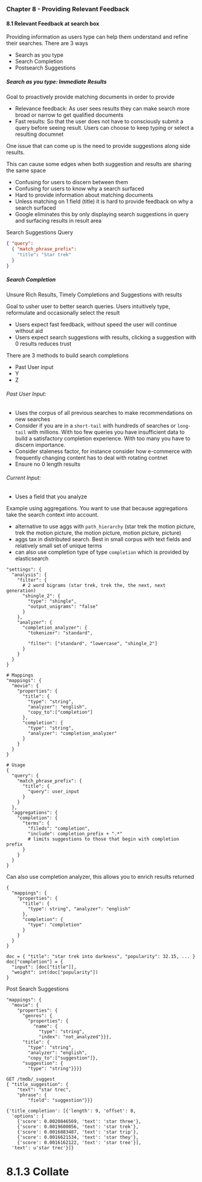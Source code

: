### Chapter 8 - Providing Relevant Feedback

#### 8.1 Relevant Feedback at search box

Providing information as users type can help them understand and refine their searches.  There are 3 ways
 - Search as you type
 - Search Completion
 - Postsearch Suggestions
 
##### Search as you type: Immediate Results
Goal to proactively provide matching documents in order to provide 
 - Relevance feedback:  As user sees results they can make search more broad or narrow to get qualified documents
 - Fast results: So that the user does not have to consciously submit a query before seeing result.  Users can choose to keep typing or select a resulting documnet 

One issue that can come up is the need to provide suggestions along side results.

This can cause some edges when both suggestion and results are sharing the same space
 - Confusing for users to discern between them
 - Confusing for users to know why a search surfaced
 - Hard to provide information about matching documents
 - Unless matching on 1 field (title) it is hard to provide feedback on why a search surfaced
 - Google eliminates this by only displaying search suggestions in query and surfacing results in result area

Search Suggestions Query 
```json 
{ "query": 
  { "match_phrase_prefix": 
    "title": "Star trek"
  }
}
``` 
 
##### Search Completion
Unsure Rich Results, Timely Completions and Suggestions with results
 

Goal to usher user to better search queries.  Users intuitively type, reformulate and occasionally select the result
 - Users expect fast feedback, without speed the user will continue without aid
 - Users expect search suggestions with results, clicking a suggestion with 0 results reduces trust
 
There are 3 methods to build search completions
 - Past User input
 - Y
 - Z

###### Past User Input: 
 - Uses the corpus of all previous searches to make recommendations on new searches
 - Consider if you are in a `short-tail` with hundreds of searches or `long-tail` with millions.  With too few queries you have insufficient data to build a satisfactory completion experience.  With too many you have to discern importance. 
 - Consider staleness factor, for instance consider how e-commerce with frequently changing content has to deal with rotating contnet
 - Ensure no 0 length results
 
###### Current Input:
 - Uses a field that you analyze
 
Example using aggregations.  You want to use that because aggregations take the search context into account.
 - alternative to use aggs with `path_hierarchy` (star trek the motion picture, trek the motion picture, the motion picture, motion picture, picture)
 - aggs tax in distributed search.  Best in small corpus with text fields and relatively small set of unique terms
 - can also use completion type of type `completion` which is provided by elasticsearch
 

```
"settings": {
  "analysis": {
    "filter": {
      # 2 word bigrams (star trek, trek the, the next, next generation)
      "shingle_2": {
        "type": "shingle",
        "output_unigrams": "false"
      }
    },
    "analyzer": {
      "completion_analyzer": {
        "tokenizer": "standard",
        
        "filter": ["standard", "lowercase", "shingle_2"]
      }
    }
  }
}

# Mappings
"mappings": {
  "movie": {
    "properties": {
      "title": {
        "type": "string",
        "analyzer": "english",
        "copy_to":["completion"]
      },
      "completion": {
        "type": "string",
        "analyzer": "completion_analyzer"
      }
    }
  }
}

# Usage
{
  "query": {
    "match_phrase_prefix": {
      "title": {
        "query": user_input
      }
    }
  },
  "aggregations": {
    "completion": {
      "terms": {
        "fileds": "completion",
        "include": completion_prefix + ".*"
        # limits suggestions to those that begin with completion prefix
      }
    }
  }
}
```

Can also use completion analyzer, this allows you to enrich results returned

```
{ 
  "mappings": {
    "properties": {
      "title": {
        "type": string", "analyzer": "english"
      },
      "completion": {
        "type": "completion"
      }
    }
  }
}

doc = { "title": "star trek into darkness", "popularity": 32.15, ... }
doc["completion"] = {
  "input": [doc["title"]],
  "weight": int(doc["popularity"])
}
```

Post Search Suggestions

```
"mappings": {
  "movie": {
    "properties": {
      "genres": {
        "properties": {
          "name": {
            "type": "string",
            "index": "not_analyzed"}}},
      "title": {
        "type": "string",
        "analyzer": "english",
        "copy_to":["suggestion"]},
      "suggestion": {
        "type": "string"}}}}
        
GET /tmdb/_suggest
{ "title_suggestion": {
    "text": "star trec",
    "phrase": {
        "field": "suggestion"}}}

{'title_completion': [{'length': 9, 'offset': 0,
  'options': [
    {'score': 0.0020846569, 'text': 'star three'},
    {'score': 0.0019600056, 'text': 'star trek'},
    {'score': 0.0016883487, 'text': 'star trip'},
    {'score': 0.0016621534, 'text': 'star they'},
    {'score': 0.0016162122, 'text': 'star tree'}],
  'text': u'star trec'}]}                
```

# 8.1.3 Collate
